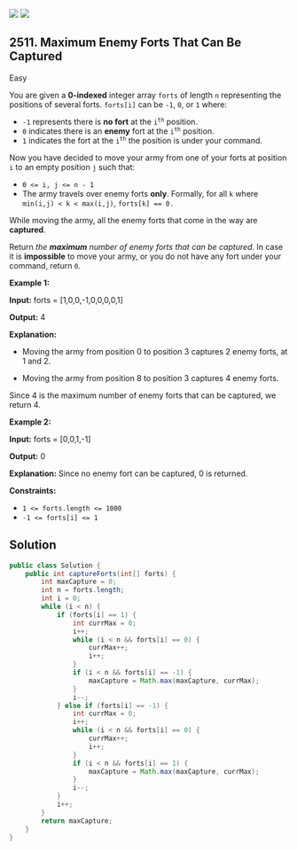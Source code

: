 [![](https://img.shields.io/github/stars/javadev/LeetCode-in-Java?label=Stars&style=flat-square)](https://github.com/javadev/LeetCode-in-Java)
[![](https://img.shields.io/github/forks/javadev/LeetCode-in-Java?label=Fork%20me%20on%20GitHub%20&style=flat-square)](https://github.com/javadev/LeetCode-in-Java/fork)

## 2511\. Maximum Enemy Forts That Can Be Captured

Easy

You are given a **0-indexed** integer array `forts` of length `n` representing the positions of several forts. `forts[i]` can be `-1`, `0`, or `1` where:

*   `-1` represents there is **no fort** at the <code>i<sup>th</sup></code> position.
*   `0` indicates there is an **enemy** fort at the <code>i<sup>th</sup></code> position.
*   `1` indicates the fort at the <code>i<sup>th</sup></code> the position is under your command.

Now you have decided to move your army from one of your forts at position `i` to an empty position `j` such that:

*   `0 <= i, j <= n - 1`
*   The army travels over enemy forts **only**. Formally, for all `k` where `min(i,j) < k < max(i,j)`, `forts[k] == 0.`

While moving the army, all the enemy forts that come in the way are **captured**.

Return _the **maximum** number of enemy forts that can be captured_. In case it is **impossible** to move your army, or you do not have any fort under your command, return `0`_._

**Example 1:**

**Input:** forts = [1,0,0,-1,0,0,0,0,1]

**Output:** 4

**Explanation:** 

- Moving the army from position 0 to position 3 captures 2 enemy forts, at 1 and 2. 

- Moving the army from position 8 to position 3 captures 4 enemy forts. 

Since 4 is the maximum number of enemy forts that can be captured, we return 4.

**Example 2:**

**Input:** forts = [0,0,1,-1]

**Output:** 0

**Explanation:** Since no enemy fort can be captured, 0 is returned.

**Constraints:**

*   `1 <= forts.length <= 1000`
*   `-1 <= forts[i] <= 1`

## Solution

```java
public class Solution {
    public int captureForts(int[] forts) {
        int maxCapture = 0;
        int n = forts.length;
        int i = 0;
        while (i < n) {
            if (forts[i] == 1) {
                int currMax = 0;
                i++;
                while (i < n && forts[i] == 0) {
                    currMax++;
                    i++;
                }
                if (i < n && forts[i] == -1) {
                    maxCapture = Math.max(maxCapture, currMax);
                }
                i--;
            } else if (forts[i] == -1) {
                int currMax = 0;
                i++;
                while (i < n && forts[i] == 0) {
                    currMax++;
                    i++;
                }
                if (i < n && forts[i] == 1) {
                    maxCapture = Math.max(maxCapture, currMax);
                }
                i--;
            }
            i++;
        }
        return maxCapture;
    }
}
```